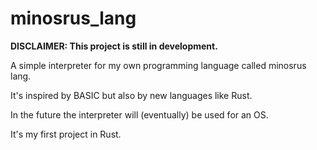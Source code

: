 # minosrus_lang

**DISCLAIMER: This project is still in development.**

A simple interpreter for my own programming language called minosrus lang. 

It's inspired by BASIC but also by new languages like Rust.

In the future the interpreter will (eventually) be used for an OS.

It's my first project in Rust.
